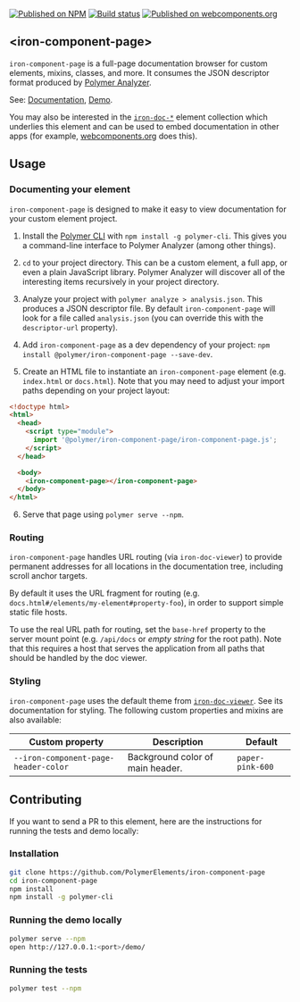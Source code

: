 [![Published on NPM](https://img.shields.io/npm/v/@polymer/iron-component-page.svg)](https://www.npmjs.com/package/@polymer/iron-component-page)
[![Build status](https://travis-ci.org/PolymerElements/iron-component-page.svg?branch=master)](https://travis-ci.org/PolymerElements/iron-component-page)
[![Published on webcomponents.org](https://img.shields.io/badge/webcomponents.org-published-blue.svg)](https://webcomponents.org/element/@polymer/iron-component-page)

## &lt;iron-component-page&gt;

`iron-component-page` is a full-page documentation browser for custom elements,
mixins, classes, and more. It consumes the JSON descriptor format produced by
[Polymer Analyzer](https://github.com/Polymer/polymer-analyzer).

See:
[Documentation](https://www.webcomponents.org/element/@polymer/iron-component-page),
[Demo](https://www.webcomponents.org/element/@polymer/iron-component-page/demo/demo/index.html).

You may also be interested in the
[`iron-doc-*`](https://github.com/PolymerElements/iron-doc-viewer) element
collection which underlies this element and can be used to embed documentation
in other apps (for example, [webcomponents.org](https://www.webcomponents.org)
does this).

## Usage

### Documenting your element

`iron-component-page` is designed to make it easy to view documentation for
your custom element project.

1. Install the [Polymer
   CLI](https://github.com/Polymer/tools/tree/master/packages/cli) with `npm
   install -g polymer-cli`. This gives you a command-line interface to Polymer
   Analyzer (among other things).

2. `cd` to your project directory. This can be a custom element, a full app, or
   even a plain JavaScript library. Polymer Analyzer will discover all of the
   interesting items recursively in your project directory.

3. Analyze your project with `polymer analyze > analysis.json`. This produces a
   JSON descriptor file. By default `iron-component-page` will look for a file
   called `analysis.json` (you can override this with the `descriptor-url`
   property).

4. Add `iron-component-page` as a dev dependency of your project: `npm
   install @polymer/iron-component-page --save-dev`.

5. Create an HTML file to instantiate an `iron-component-page` element (e.g.
   `index.html` or `docs.html`). Note that you may need to adjust your import
   paths depending on your project layout:

```html
<!doctype html>
<html>
  <head>
    <script type="module">
      import '@polymer/iron-component-page/iron-component-page.js';
    </script>
  </head>

  <body>
    <iron-component-page></iron-component-page>
  </body>
</html>
```

6. Serve that page using `polymer serve --npm`.

### Routing

`iron-component-page` handles URL routing (via `iron-doc-viewer`) to provide
permanent addresses for all locations in the documentation tree, including
scroll anchor targets.

By default it uses the URL fragment for routing (e.g.
`docs.html#/elements/my-element#property-foo`), in order to support simple
static file hosts.

To use the real URL path for routing, set the `base-href` property to the
server mount point (e.g. `/api/docs` or *empty string* for the root path). Note
that this requires a host that serves the application from all paths that
should be handled by the doc viewer.

### Styling

`iron-component-page` uses the default theme from
[`iron-doc-viewer`](https://github.com/PolymerElements/iron-doc-viewer). See
its documentation for styling. The following custom properties and mixins are
also available:

Custom property | Description | Default
----------------|-------------|----------
`--iron-component-page-header-color` | Background color of main header. | `paper-pink-600`

## Contributing
If you want to send a PR to this element, here are
the instructions for running the tests and demo locally:

### Installation
```sh
git clone https://github.com/PolymerElements/iron-component-page
cd iron-component-page
npm install
npm install -g polymer-cli
```

### Running the demo locally
```sh
polymer serve --npm
open http://127.0.0.1:<port>/demo/
```

### Running the tests
```sh
polymer test --npm
```
